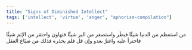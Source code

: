 ```yaml
---
title: "Signs of Diminished Intellect"
tags: ['intellect', 'virtue', 'anger', "aphorism-compilation"]
---
```


 من استعظم من الدنيا شيئًا فبطَر واستصغر من البر شيئًا فتهاون واحتقر من الإثم شيئًا فاجترأ عليه واغترَّ بعدو وإن قل فلم يحذره فذلك من ضيَاع العقل
